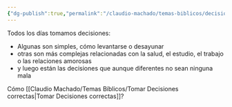 ```yaml
---
{"dg-publish":true,"permalink":"/claudio-machado/temas-biblicos/decisiones-cotidianas/","title":"Decisiones cotidianas","tags":["Decidir","decisiones"]}
---
```


Todos los días tomamos decisiones:
- Algunas son simples, cómo levantarse o desayunar
- otras son más complejas relacionadas con la salud, el estudio, el trabajo o las relaciones amorosas
- y luego están las decisiones que aunque diferentes no sean ninguna mala 

Cómo [[Claudio Machado/Temas Bíblicos/Tomar Decisiones correctas\|Tomar Decisiones correctas]]?